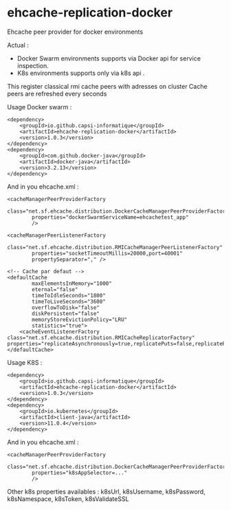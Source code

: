 # ehcache-replication-docker
Ehcache peer provider for docker environments

Actual : 
 - Docker Swarm environments supports via Docker api for service inspection. 
 - K8s environments supports only via k8s api . 

This register classical rmi cache peers with adresses on cluster
Cache peers are refreshed every seconds

Usage Docker swarm :

	<dependency>
		<groupId>io.github.capsi-informatique</groupId>
		<artifactId>ehcache-replication-docker</artifactId>
		<version>1.0.3</version>
	</dependency>
	<dependency>
		<groupId>com.github.docker-java</groupId>
		<artifactId>docker-java</artifactId>
		<version>3.2.13</version>
	</dependency>

And in you ehcache.xml :

	<cacheManagerPeerProviderFactory
			class="net.sf.ehcache.distribution.DockerCacheManagerPeerProviderFactory"
			properties="dockerSwarmServiceName=ehcachetest_app"
			/>

	<cacheManagerPeerListenerFactory
			class="net.sf.ehcache.distribution.RMICacheManagerPeerListenerFactory"
			properties="socketTimeoutMillis=20000,port=40001"
			propertySeparator="," />
			
	<!-- Cache par defaut -->
	<defaultCache
			maxElementsInMemory="1000"
			eternal="false"
			timeToIdleSeconds="1800"
			timeToLiveSeconds="3600"
			overflowToDisk="false"
			diskPersistent="false"
			memoryStoreEvictionPolicy="LRU"
			statistics="true">
		<cacheEventListenerFactory class="net.sf.ehcache.distribution.RMICacheReplicatorFactory" properties="replicateAsynchronously=true,replicatePuts=false,replicateRemovals=true,replicateUpdates=true,replicateUpdatesViaCopy=false,asynchronousReplicationIntervalMillis=1000"/>
	</defaultCache>
	

Usage K8S :

	<dependency>
		<groupId>io.github.capsi-informatique</groupId>
		<artifactId>ehcache-replication-docker</artifactId>
		<version>1.0.3</version>
	</dependency>
	<dependency>
	    <groupId>io.kubernetes</groupId>
	    <artifactId>client-java</artifactId>
	    <version>11.0.4</version>
	</dependency>

And in you ehcache.xml :

	<cacheManagerPeerProviderFactory
			class="net.sf.ehcache.distribution.DockerCacheManagerPeerProviderFactory"
			properties="k8sAppSelector=..."
			/>

Other k8s properties availables : k8sUrl, k8sUsername, k8sPassword, k8sNamespace, k8sToken, k8sValidateSSL
